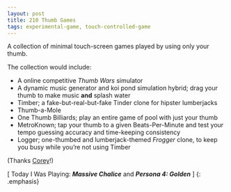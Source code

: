 ```yaml
---
layout: post
title: 210 Thumb Games
tags: experimental-game, touch-controlled-game
---
```

A collection of minimal touch-screen games played by using only your thumb.

The collection would include:

- A online competitive *Thumb Wars* simulator
- A dynamic music generator and koi pond simulation hybrid; drag your thumb to make music **and** splash water
- Timber; a fake-but-real-but-fake Tinder clone for hipster lumberjacks
- Thumb-a-Mole
- One Thumb Billiards; play an entire game of pool with just your thumb
- MetroKnown; tap your thumb to a given Beats-Per-Minute and test your tempo guessing accuracy and time-keeping consistency
- Logger; one-thumbed and lumberjack-themed *Frogger* clone, to keep you busy while you’re not using Timber

(Thanks [Corey](https://twitter.com/decafCorey)!)

[ Today I Was Playing: ***Massive Chalice*** and ***Persona 4: Golden*** ]
{: .emphasis}

